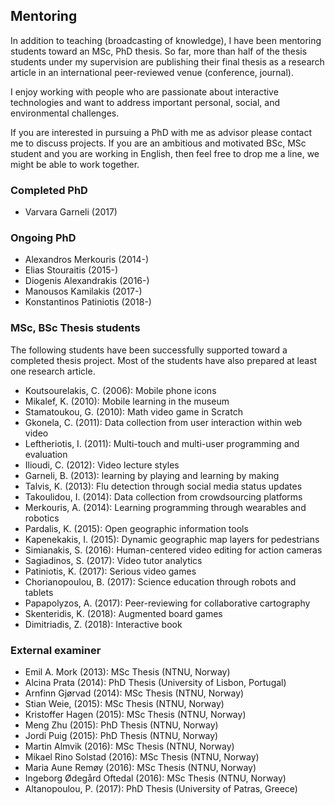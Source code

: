 ## Mentoring

In addition to teaching (broadcasting of knowledge), I have been mentoring students toward an MSc, PhD thesis. So far, more than half of the thesis students under my supervision are publishing their final thesis as a research article in an international peer-reviewed venue (conference, journal).

I enjoy working with people who are passionate about interactive technologies and want to address important personal, social, and environmental challenges.

If you are interested in pursuing a PhD with me as advisor please contact me to discuss projects. If you are an ambitious and motivated BSc, MSc student and you are working in English, then feel free to drop me a line, we might be able to work together.

### Completed PhD

* Varvara Garneli (2017)

### Ongoing PhD

* Alexandros Merkouris (2014-)
* Elias Stouraitis (2015-)
* Diogenis Alexandrakis (2016-)
* Manousos Kamilakis (2017-)
* Konstantinos Patiniotis (2018-)

### MSc, BSc Thesis students

The following students have been successfully supported toward a completed thesis project. Most of the students have also prepared at least one research article.

* Koutsourelakis, C. (2006): Mobile phone icons
* Mikalef, K. (2010): Mobile learning in the museum
* Stamatoukou, G. (2010): Math video game in Scratch
* Gkonela, C. (2011): Data collection from user interaction within web video
* Leftheriotis, I. (2011): Multi-touch and multi-user programming and evaluation
* Ilioudi, C. (2012): Video lecture styles
* Garneli, B. (2013): learning by playing and learning by making
* Talvis, K. (2013): Flu detection through social media status updates
* Takoulidou, I. (2014): Data collection from crowdsourcing platforms
* Merkouris, A. (2014): Learning programming through wearables and robotics
* Pardalis, K. (2015): Open geographic information tools
* Kapenekakis, I. (2015): Dynamic geographic map layers for pedestrians
* Simianakis, S. (2016): Human-centered video editing for action cameras
* Sagiadinos, S. (2017): Video tutor analytics
* Patiniotis, K. (2017): Serious video games
* Chorianopoulou, B. (2017): Science education through robots and tablets
* Papapolyzos, A. (2017): Peer-reviewing for collaborative cartography
* Skenteridis, K. (2018): Augmented board games
* Dimitriadis, Z. (2018): Interactive book

### External examiner

* Emil A. Mork (2013): MSc Thesis (NTNU, Norway)
* Alcina Prata (2014): PhD Thesis (University of Lisbon, Portugal)
* Arnfinn Gjørvad (2014): MSc Thesis (NTNU, Norway)
* Stian Weie, (2015): MSc Thesis (NTNU, Norway)
* Kristoffer Hagen (2015): MSc Thesis (NTNU, Norway)
* Meng Zhu (2015): PhD Thesis (NTNU, Norway)
* Jordi Puig (2015): PhD Thesis (NTNU, Norway)
* Martin Almvik (2016): MSc Thesis (NTNU, Norway)
* Mikael Rino Solstad (2016): MSc Thesis (NTNU, Norway)
* Maria Aune Remøy (2016): MSc Thesis (NTNU, Norway)
* Ingeborg Ødegård Oftedal (2016): MSc Thesis (NTNU, Norway)
* Altanopoulou, P. (2017): PhD Thesis (University of Patras, Greece)
